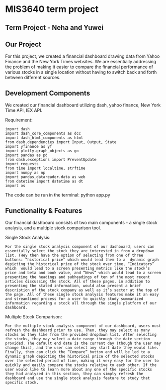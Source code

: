 # MIS3640 term project
## Term Project - Neha and Yuwei 

## Our Project
For this project, we created a financial dashboard drawing data from Yahoo Finance and the New York Times websites. We are essentially addressing the problem of making it easier to compare the financial performance of various stocks in a single location without having to switch back and forth between different sources.

## Development Components
We created our financial dashboard utilizing dash, yahoo finance, New York Time API, IEX API. 

Requirement:

    import dash
    import dash_core_components as dcc
    import dash_html_components as html
    from dash.dependencies import Input, Output, State
    import yfinance as yf
    import plotly.graph_objects as go
    import pandas as pd
    from dash.exceptions import PreventUpdate
    import requests
    from time import localtime, strftime
    import numpy as np
    import pandas_datareader.data as web
    from datetime import datetime as dt
    import os

The code can be run in the terminal: python app.py

## Functionality & Features
Our financial dashboard consists of two main components - a single stock analysis, and a multiple stock comparison tool.


Single Stock Analysis:

    For the single stock analysis component of our dashboard, users can essentially select the stock they are interested in from a dropdown list. THey then have the option of selecting from one of three buttons: “historical price” which would lead them to a  dynamic graph depicting the historical price of the stock over time, “Indicators” which  would lead to a screen presenting metrics like the stock’s price and beta and book value, and “News” which would lead to a screen presenting the headings and subheadings of ten of the most recent articles discussing the stock. All of these pages, in addition to presenting the stated information, would also present a brief description of the stock company as well as it’s sector at the top of the page. All of these single stock analysis features make it an easy and streamlined process for a user to quickly study summarized information regarding a stock all through the single platform of our dashboard.


Multiple Stock Comparison:

    For the multiple stock analysis component of our dashboard, users must refresh the dashboard prior to use. Then, they may select as many stocks as they like from the provided dropdown list. After selecting the stocks, they may select a date range through the date section provided. The default end date is the current day (though the user may change this), and the user can select any start date they would like. Finally, they can click the “Compare” button and will be led to a dynamic graph depicting the historical price of the selected stocks over the selected period of time, making it very easy for the user to quickly and easily compare the stocks relative to each other. If the user would like to learn more about any one of the specific stocks they had analyzed in this section, they can simply refresh the dashboard and use the single stock analysis feature to study that specific stock.
